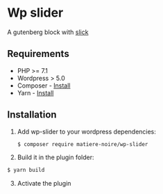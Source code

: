 # Wp slider

A gutenberg block with [slick](https://github.com/kenwheeler/slick)

## Requirements

* PHP >= 7.1
* Wordpress > 5.0
* Composer - [Install](https://getcomposer.org/doc/00-intro.md#installation-linux-unix-osx)
* Yarn - [Install](https://yarnpkg.com/en/docs/instal)

## Installation

1. Add wp-slider to your wordpress dependencies: 
    ```sh
    $ composer require matiere-noire/wp-slider
    ```
2. Build it in the plugin folder:
  ```sh
  $ yarn build
  ```
3. Activate the plugin
